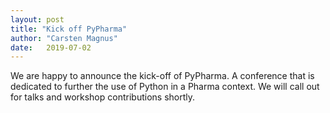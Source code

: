```yaml
---
layout: post
title: "Kick off PyPharma"
author: "Carsten Magnus"
date:   2019-07-02
---
```


We are happy to announce the kick-off of PyPharma. A conference that is dedicated to further the use
of Python in a Pharma context. We will call out for talks and workshop contributions shortly.
